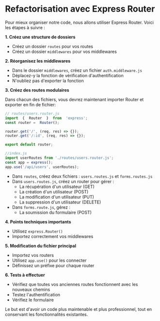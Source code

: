 ﻿# Refactorisation avec Express Router

Pour mieux organiser notre code, nous allons utiliser Express Router. Voici les étapes à suivre :

**1. Créez une structure de dossiers**

-   Créez un dossier `routes` pour vos routes
-   Créez un dossier `middlewares` pour vos middlewares

**2. Réorganisez les middlewares**

-   Dans le dossier `middlewares`, créez un fichier `auth.middleware.js`
-   Déplacez-y la fonction de vérification d'authentification
-   N'oubliez pas d'exporter la fonction

**3. Créez des routes modulaires**

Dans chacun des fichiers, vous devrez maintenant importer Router et exporter en fin de fichier:

```javascript
// routes/users.router.js
import  {  Router  }  from  'express'; 
const router =  Router();

router.get('/', (req, res) => {});
router.get('/:id', (req, res) => {});

export default router;

//index.js
import userRoutes from './routes/users.router.js';
const app = express();
app.use('/api/users', userRoutes);
``` 

-   Dans `routes`, créez deux fichiers : `users.routes.js` et `forms.routes.js`
-   Dans `users.routes.js`, créez un router pour gérer :
    -   La récupération d'un utilisateur (GET)
    -   La création d'un utilisateur (POST)
    -   La modification d'un utilisateur (PUT)
    -   La suppression d'un utilisateur (DELETE)
-   Dans `forms.route.js`, gérez :
    -   La soumission du formulaire (POST)

**4. Points techniques importants**

-   Utilisez `express.Router()`
-   Importez correctement vos middlewares

**5. Modification du fichier principal**

-   Importez vos routers
-   Utilisez `app.use()` pour les connecter
-   Définissez un préfixe pour chaque router

**6. Tests à effectuer**

-   Vérifiez que toutes vos anciennes routes fonctionnent avec les nouveaux chemins
-   Testez l'authentification
-   Vérifiez le formulaire

Le but est d'avoir un code plus maintenable et plus professionnel, tout en conservant les fonctionnalités existantes.
